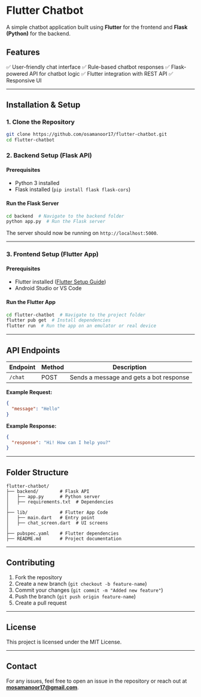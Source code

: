 # Flutter Chatbot

A simple chatbot application built using **Flutter** for the frontend and **Flask (Python)** for the backend.

## Features
✅ User-friendly chat interface
✅ Rule-based chatbot responses
✅ Flask-powered API for chatbot logic
✅ Flutter integration with REST API
✅ Responsive UI

---



## Installation & Setup
### **1. Clone the Repository**
```sh
git clone https://github.com/osamanoor17/flutter-chatbot.git
cd flutter-chatbot
```

### **2. Backend Setup (Flask API)**
#### **Prerequisites**
- Python 3 installed
- Flask installed (`pip install flask flask-cors`)

#### **Run the Flask Server**
```sh
cd backend  # Navigate to the backend folder
python app.py  # Run the Flask server
```
The server should now be running on `http://localhost:5000`.

---

### **3. Frontend Setup (Flutter App)**
#### **Prerequisites**
- Flutter installed ([Flutter Setup Guide](https://flutter.dev/docs/get-started/install))
- Android Studio or VS Code

#### **Run the Flutter App**
```sh
cd flutter-chatbot  # Navigate to the project folder
flutter pub get  # Install dependencies
flutter run  # Run the app on an emulator or real device
```

---

## API Endpoints
| Endpoint | Method | Description |
|----------|--------|-------------|
| `/chat`  | POST   | Sends a message and gets a bot response |

**Example Request:**
```json
{
  "message": "Hello"
}
```
**Example Response:**
```json
{
  "response": "Hi! How can I help you?"
}
```

---

## Folder Structure
```
flutter-chatbot/
├── backend/        # Flask API
│   ├── app.py      # Python server
│   ├── requirements.txt  # Dependencies
│
├── lib/            # Flutter App Code
│   ├── main.dart   # Entry point
│   ├── chat_screen.dart  # UI screens
│
├── pubspec.yaml    # Flutter dependencies
├── README.md       # Project documentation
```

---

## Contributing
1. Fork the repository
2. Create a new branch (`git checkout -b feature-name`)
3. Commit your changes (`git commit -m "Added new feature"`)
4. Push the branch (`git push origin feature-name`)
5. Create a pull request

---

## License
This project is licensed under the MIT License.

---

## Contact
For any issues, feel free to open an issue in the repository or reach out at **mosamanoor17@gmail.com**.
